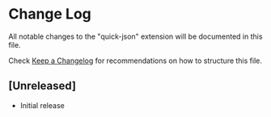 # Change Log

All notable changes to the "quick-json" extension will be documented in this file.

Check [Keep a Changelog](http://keepachangelog.com/) for recommendations on how to structure this file.

## [Unreleased]

- Initial release
